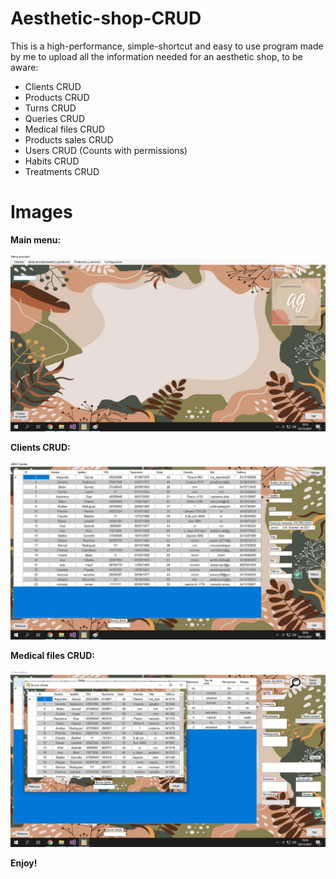 # Aesthetic-shop-CRUD
This is a high-performance, simple-shortcut and easy to use program made by me to upload all the information needed for an aesthetic shop, to be aware:
- Clients CRUD
- Products CRUD
- Turns CRUD
- Queries CRUD
- Medical files CRUD
- Products sales CRUD
- Users CRUD (Counts with permissions)
- Habits CRUD
- Treatments CRUD

# Images

<b> Main menu: </b>

![alt text](https://github.com/tomastraini/Aesthetic-shop-CRUD/blob/main/Images/AShop2.png?raw=true)

<b> Clients CRUD: </b>

![alt text](https://github.com/tomastraini/Aesthetic-shop-CRUD/blob/main/Images/AShop3.png?raw=true)

<b> Medical files CRUD: </b>

![alt text](https://github.com/tomastraini/Aesthetic-shop-CRUD/blob/main/Images/AShop1.png?raw=true)



<b> Enjoy! </b>
